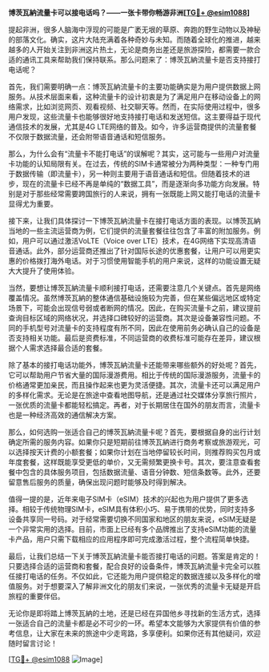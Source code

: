 **博茨瓦納流量卡可以接电话吗？——一张卡带你畅游非洲[[TG💪+ @esim1088](https://t.me/s/esim1088)]**

提起非洲，很多人脑海中浮现的可能是广袤无垠的草原、奔跑的野生动物以及神秘的部落文化。确实，这片大陆充满着各种奇妙与未知。而随着全球化的推进，越来越多的人开始关注到非洲这片热土，无论是商务出差还是旅游探险，都需要一款合适的通讯工具来帮助我们保持联系。那么问题来了：博茨瓦納流量卡是否支持接打电话呢？

首先，我们需要明确一点：博茨瓦納流量卡的主要功能确实是为用户提供数据上网服务。从技术层面来看，这种流量卡的设计初衷是为了满足用户在移动设备上的网络需求，比如浏览网页、观看视频、社交聊天等。然而，在实际使用过程中，很多用户发现，这些流量卡也能够很好地支持接打电话和发送短信。这主要得益于现代通信技术的发展，尤其是4G LTE网络的普及。如今，许多运营商提供的流量套餐不仅限于数据流量，还会附带语音通话和短信服务。

那么，为什么会有“流量卡不能打电话”的误解呢？其实，这可能与一些用户对流量卡功能的认知局限有关。在过去，传统的SIM卡通常被分为两种类型：一种专门用于数据传输（即流量卡），另一种则主要用于语音通话和短信。但随着技术的进步，现在的流量卡已经不再是单纯的“数据工具”，而是逐渐向多功能方向发展。特别是对于那些经常需要跨国旅行的人来说，拥有一张既能上网又能打电话的流量卡显得尤为重要。

接下来，让我们具体探讨一下博茨瓦納流量卡在接打电话方面的表现。以博茨瓦納当地的一些主流运营商为例，它们提供的流量套餐往往包含了丰富的附加服务。例如，用户可以通过激活VoLTE（Voice over LTE）技术，在4G网络下实现高清语音通话。此外，部分运营商还推出了针对国际长途的优惠套餐，让用户可以用更实惠的价格拨打海外电话。对于习惯使用智能手机的用户来说，这样的功能设置无疑大大提升了使用体验。

当然，要想让博茨瓦納流量卡顺利接打电话，还需要注意几个关键点。首先是网络覆盖情况。虽然博茨瓦納的整体通信基础设施较为完善，但在某些偏远地区或特定场景下，可能会出现信号弱或者断网的情况。因此，在购买流量卡之前，建议提前查询目标区域的网络状况，并选择口碑较好的运营商。其次是设备兼容性问题。不同的手机型号对流量卡的支持程度有所不同，因此在使用前务必确认自己的设备是否支持相关功能。最后是资费标准，不同运营商的收费标准可能存在差异，建议根据个人需求选择最合适的套餐。

除了基本的接打电话功能外，博茨瓦納流量卡还能带来哪些额外的好处呢？首先，它可以帮助用户节省大量的国际漫游费用。相比于传统的国际漫游服务，流量卡的价格通常更加亲民，而且操作起来也更为灵活便捷。其次，流量卡还可以满足用户的多样化需求。无论是在旅途中查看地图导航，还是通过社交媒体分享旅行照片，一张优质的流量卡都能轻松搞定。再者，对于长期居住在国外的朋友而言，流量卡也是一种经济高效的通信解决方案。

那么，如何选购一张适合自己的博茨瓦納流量卡呢？首先，要根据自身的出行计划确定所需的服务内容。如果你只是短期前往博茨瓦納进行商务考察或旅游观光，可以选择按天计费的小额套餐；如果你计划在当地停留较长时间，则推荐购买包月或年度套餐，这样既能享受更低的单价，又无需频繁更换卡号。其次，要注意查看套餐中包含的具体服务项目，包括数据流量、语音分钟数、短信条数等。此外，还要留意售后服务的质量，确保出现问题时能够及时得到解决。

值得一提的是，近年来电子SIM卡（eSIM）技术的兴起也为用户提供了更多选择。相较于传统物理SIM卡，eSIM具有体积小巧、易于携带的优势，同时支持多设备共享同一号码。对于经常需要切换不同国家和地区的朋友来说，eSIM无疑是一个非常实用的选择。目前，市面上已经有多个品牌推出了支持eSIM功能的流量卡产品，用户只需下载相应的应用程序即可完成激活过程，整个流程简单快捷。

最后，让我们总结一下关于博茨瓦納流量卡能否接打电话的问题。答案是肯定的！只要选择合适的运营商和套餐，配合良好的设备条件，博茨瓦納流量卡完全可以胜任接打电话的任务。不仅如此，它还能为用户提供稳定的数据连接以及多样化的增值服务。对于想要深入了解非洲文化的朋友们来说，一张优秀的流量卡无疑是开启旅程的重要伴侣。

无论你是即将踏上博茨瓦納的土地，还是已经在异国他乡寻找新的生活方式，选择一张适合自己的流量卡都是必不可少的一环。希望本文能够为大家提供有价值的参考信息，让大家在未来的旅途中少走弯路，多享便利。如果你还有其他疑问，欢迎随时留言讨论！

[[TG💪+ @esim1088](https://t.me/s/esim1088) ![Image](https://i.postimg.cc/4NQfJmqS/Snipaste-2025-05-13-00-14-12.png)]